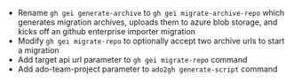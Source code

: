- Rename `gh gei generate-archive` to `gh gei migrate-archive-repo` which generates migration archives, uploads them to azure blob storage, and kicks off an github enterprise importer migration
- Modify `gh gei migrate-repo` to optionally accept two archive urls to start a migration
- Add target api url parameter to `gh gei migrate-repo` command
- Add ado-team-project parameter to `ado2gh generate-script` command